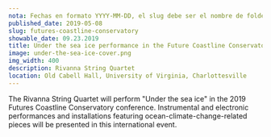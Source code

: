 ```yaml
---
nota: Fechas en formato YYYY-MM-DD, el slug debe ser el nombre de folder en public/news/. i.e. "public/news/<mi-slug>/imagen.jpg"
published_date: 2019-05-08
slug: futures-coastline-conservatory
showable_date: 09.23.2019
title: Under the sea ice performance in the Future Coastline Conservatory 2019 Conference
image: under-the-sea-ice-cover.png
img_width: 400
description: Rivanna String Quartet
location: Old Cabell Hall, University of Virginia, Charlottesville
---
```


The Rivanna String Quartet will perform "Under the sea ice" in the 2019 Futures Coastline Conservatory conference. Instrumental and electronic performances and installations featuring ocean-climate-change-related pieces will be presented in this international event.
